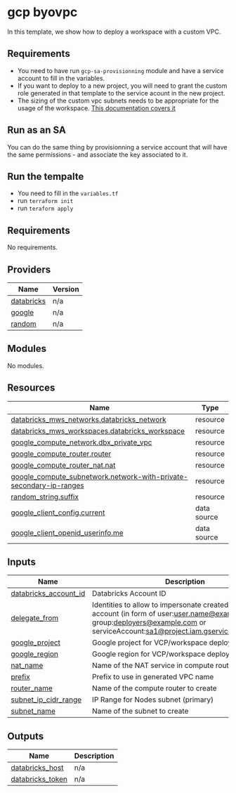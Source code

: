 gcp byovpc
=========================

In this template, we show how to deploy a workspace with a custom VPC.


## Requirements

- You need to have run `gcp-sa-provisionning` module and have a service account to fill in the variables.
- If you want to deploy to a new project, you will need to grant the custom role generated in that template to the service acount in the new project.
- The sizing of the custom vpc subnets needs to be appropriate for the usage of the workspace. [This documentation covers it](https://docs.gcp.databricks.com/administration-guide/cloud-configurations/gcp/network-sizing.html)

## Run as an SA 

You can do the same thing by provisionning a service account that will have the same permissions - and associate the key associated to it.


## Run the tempalte

- You need to fill in the `variables.tf`
- run `terraform init`
- run `teraform apply`

<!-- BEGIN_TF_DOCS -->
## Requirements

No requirements.

## Providers

| Name | Version |
|------|---------|
| <a name="provider_databricks"></a> [databricks](#provider\_databricks) | n/a |
| <a name="provider_google"></a> [google](#provider\_google) | n/a |
| <a name="provider_random"></a> [random](#provider\_random) | n/a |

## Modules

No modules.

## Resources

| Name | Type |
|------|------|
| [databricks_mws_networks.databricks_network](https://registry.terraform.io/providers/databricks/databricks/latest/docs/resources/mws_networks) | resource |
| [databricks_mws_workspaces.databricks_workspace](https://registry.terraform.io/providers/databricks/databricks/latest/docs/resources/mws_workspaces) | resource |
| [google_compute_network.dbx_private_vpc](https://registry.terraform.io/providers/hashicorp/google/latest/docs/resources/compute_network) | resource |
| [google_compute_router.router](https://registry.terraform.io/providers/hashicorp/google/latest/docs/resources/compute_router) | resource |
| [google_compute_router_nat.nat](https://registry.terraform.io/providers/hashicorp/google/latest/docs/resources/compute_router_nat) | resource |
| [google_compute_subnetwork.network-with-private-secondary-ip-ranges](https://registry.terraform.io/providers/hashicorp/google/latest/docs/resources/compute_subnetwork) | resource |
| [random_string.suffix](https://registry.terraform.io/providers/hashicorp/random/latest/docs/resources/string) | resource |
| [google_client_config.current](https://registry.terraform.io/providers/hashicorp/google/latest/docs/data-sources/client_config) | data source |
| [google_client_openid_userinfo.me](https://registry.terraform.io/providers/hashicorp/google/latest/docs/data-sources/client_openid_userinfo) | data source |

## Inputs

| Name | Description | Type | Default | Required |
|------|-------------|------|---------|:--------:|
| <a name="input_databricks_account_id"></a> [databricks\_account\_id](#input\_databricks\_account\_id) | Databricks Account ID | `string` | n/a | yes |
| <a name="input_delegate_from"></a> [delegate\_from](#input\_delegate\_from) | Identities to allow to impersonate created service account (in form of user:user.name@example.com, group:deployers@example.com or serviceAccount:sa1@project.iam.gserviceaccount.com) | `list(string)` | n/a | yes |
| <a name="input_google_project"></a> [google\_project](#input\_google\_project) | Google project for VCP/workspace deployment | `string` | n/a | yes |
| <a name="input_google_region"></a> [google\_region](#input\_google\_region) | Google region for VCP/workspace deployment | `string` | n/a | yes |
| <a name="input_nat_name"></a> [nat\_name](#input\_nat\_name) | Name of the NAT service in compute router | `string` | n/a | yes |
| <a name="input_prefix"></a> [prefix](#input\_prefix) | Prefix to use in generated VPC name | `string` | n/a | yes |
| <a name="input_router_name"></a> [router\_name](#input\_router\_name) | Name of the compute router to create | `string` | n/a | yes |
| <a name="input_subnet_ip_cidr_range"></a> [subnet\_ip\_cidr\_range](#input\_subnet\_ip\_cidr\_range) | IP Range for Nodes subnet (primary) | `string` | n/a | yes |
| <a name="input_subnet_name"></a> [subnet\_name](#input\_subnet\_name) | Name of the subnet to create | `string` | n/a | yes |

## Outputs

| Name | Description |
|------|-------------|
| <a name="output_databricks_host"></a> [databricks\_host](#output\_databricks\_host) | n/a |
| <a name="output_databricks_token"></a> [databricks\_token](#output\_databricks\_token) | n/a |
<!-- END_TF_DOCS -->
